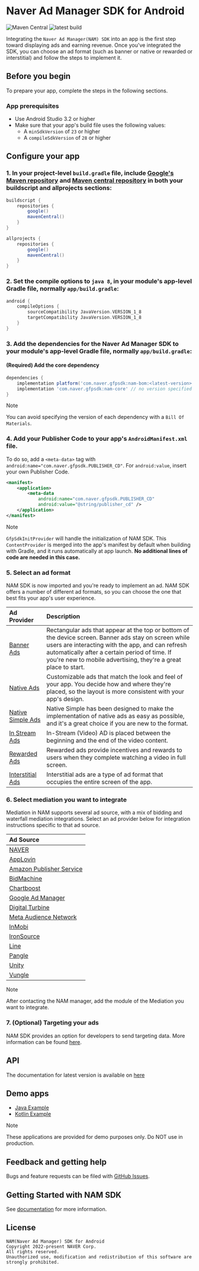 # Naver Ad Manager SDK for Android

![Maven Central](https://img.shields.io/maven-central/v/com.naver.gfpsdk/nam-core) ![latest build](https://github.com/naver/nam-sdk-android/actions/workflows/android.yml/badge.svg)

Integrating the `Naver Ad Manager(NAM) SDK` into an app is the first step toward displaying ads and earning revenue. Once you've integrated the SDK,
you can choose an ad format (such as banner or native or rewarded or interstitial) and follow the steps to implement it.

## Before you begin

To prepare your app, complete the steps in the following sections.

### App prerequisites

- Use Android Studio 3.2 or higher
- Make sure that your app's build file uses the following values:
  - A `minSdkVersion` of `23` or higher
  - A `compileSdkVersion` of `28` or higher

## Configure your app

### 1. In your project-level `build.gradle` file, include [Google's Maven repository](https://maven.google.com/web/index.html) and [Maven central repository](https://search.maven.org/artifact) in both your buildscript and allprojects sections:

```groovy
buildscript {
    repositories {
        google()
        mavenCentral()
    }
}

allprojects {
    repositories {
        google()
        mavenCentral()
    }
}
```

### 2. Set the compile options to `java 8`, in your module's app-level Gradle file, normally `app/build.gradle`:

```groovy
android {
    compileOptions {
        sourceCompatibility JavaVersion.VERSION_1_8
        targetCompatibility JavaVersion.VERSION_1_8
    }
}
```

### 3. Add the dependencies for the Naver Ad Manager SDK to your module's app-level Gradle file, normally `app/build.gradle`:

#### (Required) Add the core dependency

```groovy
dependencies {
    implementation platform('com.naver.gfpsdk:nam-bom:<latest-version>')
    implementation 'com.naver.gfpsdk:nam-core' // no version specified
}
```
> [!NOTE]
> You can avoid specifying the version of each dependency with a `Bill Of Materials`.

### 4. Add your Publisher Code to your app's `AndroidManifest.xml` file.

To do so, add a `<meta-data>` tag with `android:name="com.naver.gfpsdk.PUBLISHER_CD"`. For `android:value`, insert your own Publisher Code.

```xml
<manifest>
    <application>
        <meta-data
            android:name="com.naver.gfpsdk.PUBLISHER_CD"
            android:value="@string/publisher_cd" />
    </application>
</manifest>
```
> [!NOTE]
> `GfpSdkInitProvider` will handle the initialization of NAM SDK. This `ContentProvider` is merged into the app's manifest by default when building with Gradle, and it runs automatically at app launch. **No additional lines of code are needed in this case.**

### 5. Select an ad format

NAM SDK is now imported and you're ready to implement an ad. NAM SDK offers a number of different ad formats, so you can choose the one that best fits your app's user experience.


| Ad Provider                                           | Description                                                                                                                                                                                                                                                                   |
|:------------------------------------------------------|:------------------------------------------------------------------------------------------------------------------------------------------------------------------------------------------------------------------------------------------------------------------------------|
| [Banner Ads](docs/ad-formats/banner.md)               | Rectangular ads that appear at the top or bottom of the device screen. Banner ads stay on screen while users are interacting with the app, and can refresh automatically after a certain period of time. If you're new to mobile advertising, they're a great place to start. |
| [Native Ads](docs/ad-formats/native_normal.md)        | Customizable ads that match the look and feel of your app. You decide how and where they're placed, so the layout is more consistent with your app's design.                                                                                                                  |
| [Native Simple Ads](docs/ad-formats/native_simple.md) | Native Simple has been designed to make the implementation of native ads as easy as possible, and it's a great choice if you are new to the format.                                                                                                                           |
| [In Stream Ads](docs/ad-formats/in_stream.md)         | In-Stream (Video) AD is placed between the beginning and the end of the video content.                                                                                                                                                                                        |
| [Rewarded Ads](docs/ad-formats/rewarded.md)           | Rewarded ads provide incentives and rewards to users when they complete watching a video in full screen.                                                                                                                                                                      |
| [Interstitial Ads](docs/ad-formats/interstitial.md)   | Interstitial ads are a type of ad format that occupies the entire screen of the app.                                                                                                                                                                                          |

### 6. Select mediation you want to integrate

Mediation in NAM supports several ad source, with a mix of bidding and waterfall mediation integrations. Select an ad provider below for integration instructions specific to that ad source.

| Ad Source                                 |
|:------------------------------------------|
| [NAVER](mediation/nda)                    |
| [AppLovin](mediation/applovin)            |
| [Amazon Publisher Service](mediation/aps) |
| [BidMachine](mediation/bidmachine)        |
| [Chartboost](mediation/chartboost)        |
| [Google Ad Manager](mediation/dfp)        |
| [Digital Turbine](mediation/dt)           |
| [Meta Audience Network](mediation/fan)    |
| [InMobi](mediation/inmobi)                |
| [IronSource](mediation/ironsource)        |
| [Line](mediation/lan)                     |
| [Pangle](mediation/pangle)                |
| [Unity](mediation/unity)                  |
| [Vungle](mediation/vungle)                |

> [!NOTE]
> After contacting the NAM manager, add the module of the Mediation you want to integrate.

### 7. (Optional) Targeting your ads

NAM SDK provides an option for developers to send targeting data. More information can be found [here](docs/targeting.md).

## API

The documentation for latest version is available on [here](https://naver.github.io/nam-sdk-android/)

## Demo apps

- [Java Example](https://github.com/naver/nam-sdk-android/tree/main/java-sample)
- [Kotlin Example](https://github.com/naver/nam-sdk-android/tree/main/kotlin-sample)
> [!NOTE]
> These applications are provided for demo purposes only. Do NOT use in production.

## Feedback and getting help

Bugs and feature requests can be filed with [GitHub Issues](https://github.com/naver/nam-sdk-android/issues).

## Getting Started with NAM SDK

See [documentation](https://naver.github.io/nam-sdk-guide/en/android/) for more information.

## License

```
NAM(Naver Ad Manager) SDK for Android
Copyright 2022-present NAVER Corp.
All rights reserved.
Unauthorized use, modification and redistribution of this software are strongly prohibited.
```
